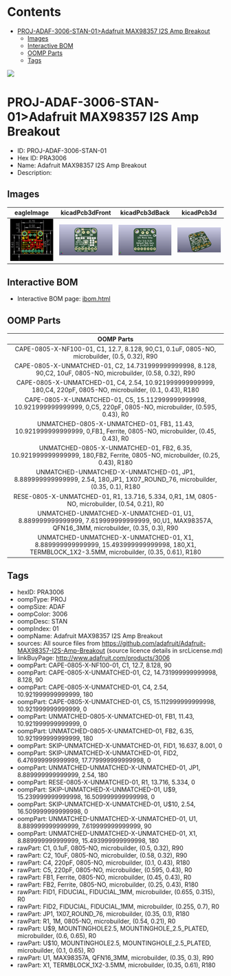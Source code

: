 



Contents
========

* [PROJ-ADAF-3006-STAN-01>Adafruit MAX98357 I2S Amp Breakout](#proj-adaf-3006-stan-01adafruit-max98357-i2s-amp-breakout)
	* [Images](#images)
	* [Interactive BOM](#interactive-bom)
	* [OOMP Parts](#oomp-parts)
	* [Tags](#tags)
  
![][im]
# PROJ-ADAF-3006-STAN-01>Adafruit MAX98357 I2S Amp Breakout

- ID: PROJ-ADAF-3006-STAN-01
- Hex ID: PRA3006
- Name: Adafruit MAX98357 I2S Amp Breakout
- Description: 

## Images
  
  

|eagleImage|kicadPcb3dFront|kicadPcb3dBack|kicadPcb3d|
| :---: | :---: | :---: | :---: |
|[![eagleImage](eagleImage_140.png)](eagleImage_600.png)|[![kicadPcb3dFront](kicadPcb3dFront_140.png)](kicadPcb3dFront_600.png)|[![kicadPcb3dBack](kicadPcb3dBack_140.png)](kicadPcb3dBack_600.png)|[![kicadPcb3d](kicadPcb3d_140.png)](kicadPcb3d_600.png)|

## Interactive BOM

- Interactive BOM page: [ibom.html](kicad/bom/ibom.html)

## OOMP Parts
  

|OOMP Parts|
| :---: |
|CAPE-0805-X-NF100-01, C1, 12.7, 8.128, 90,C1, 0.1uF, 0805-NO, microbuilder, (0.5, 0.32), R90|
|CAPE-0805-X-UNMATCHED-01, C2, 14.731999999999998, 8.128, 90,C2, 10uF, 0805-NO, microbuilder, (0.58, 0.32), R90|
|CAPE-0805-X-UNMATCHED-01, C4, 2.54, 10.921999999999999, 180,C4, 220pF, 0805-NO, microbuilder, (0.1, 0.43), R180|
|CAPE-0805-X-UNMATCHED-01, C5, 15.112999999999998, 10.921999999999999, 0,C5, 220pF, 0805-NO, microbuilder, (0.595, 0.43), R0|
|UNMATCHED-0805-X-UNMATCHED-01, FB1, 11.43, 10.921999999999999, 0,FB1, Ferrite, 0805-NO, microbuilder, (0.45, 0.43), R0|
|UNMATCHED-0805-X-UNMATCHED-01, FB2, 6.35, 10.921999999999999, 180,FB2, Ferrite, 0805-NO, microbuilder, (0.25, 0.43), R180|
|UNMATCHED-UNMATCHED-X-UNMATCHED-01, JP1, 8.889999999999999, 2.54, 180,JP1, 1X07_ROUND_76, microbuilder, (0.35, 0.1), R180|
|RESE-0805-X-UNMATCHED-01, R1, 13.716, 5.334, 0,R1, 1M, 0805-NO, microbuilder, (0.54, 0.21), R0|
|UNMATCHED-UNMATCHED-X-UNMATCHED-01, U1, 8.889999999999999, 7.619999999999999, 90,U1, MAX98357A, QFN16_3MM, microbuilder, (0.35, 0.3), R90|
|UNMATCHED-UNMATCHED-X-UNMATCHED-01, X1, 8.889999999999999, 15.493999999999998, 180,X1, TERMBLOCK_1X2-3.5MM, microbuilder, (0.35, 0.61), R180|

## Tags

- hexID: PRA3006
- oompType: PROJ
- oompSize: ADAF
- oompColor: 3006
- oompDesc: STAN
- oompIndex: 01
- oompName: Adafruit MAX98357 I2S Amp Breakout
- sources: All source files from https://github.com/adafruit/Adafruit-MAX98357-I2S-Amp-Breakout (source licence details in srcLicense.md)
- linkBuyPage: http://www.adafruit.com/products/3006
- oompPart: CAPE-0805-X-NF100-01, C1, 12.7, 8.128, 90
- oompPart: CAPE-0805-X-UNMATCHED-01, C2, 14.731999999999998, 8.128, 90
- oompPart: CAPE-0805-X-UNMATCHED-01, C4, 2.54, 10.921999999999999, 180
- oompPart: CAPE-0805-X-UNMATCHED-01, C5, 15.112999999999998, 10.921999999999999, 0
- oompPart: UNMATCHED-0805-X-UNMATCHED-01, FB1, 11.43, 10.921999999999999, 0
- oompPart: UNMATCHED-0805-X-UNMATCHED-01, FB2, 6.35, 10.921999999999999, 180
- oompPart: SKIP-UNMATCHED-X-UNMATCHED-01, FID1, 16.637, 8.001, 0
- oompPart: SKIP-UNMATCHED-X-UNMATCHED-01, FID2, 6.476999999999999, 17.779999999999998, 0
- oompPart: UNMATCHED-UNMATCHED-X-UNMATCHED-01, JP1, 8.889999999999999, 2.54, 180
- oompPart: RESE-0805-X-UNMATCHED-01, R1, 13.716, 5.334, 0
- oompPart: SKIP-UNMATCHED-X-UNMATCHED-01, U$9, 15.239999999999998, 16.509999999999998, 0
- oompPart: SKIP-UNMATCHED-X-UNMATCHED-01, U$10, 2.54, 16.509999999999998, 0
- oompPart: UNMATCHED-UNMATCHED-X-UNMATCHED-01, U1, 8.889999999999999, 7.619999999999999, 90
- oompPart: UNMATCHED-UNMATCHED-X-UNMATCHED-01, X1, 8.889999999999999, 15.493999999999998, 180
- rawPart: C1, 0.1uF, 0805-NO, microbuilder, (0.5, 0.32), R90
- rawPart: C2, 10uF, 0805-NO, microbuilder, (0.58, 0.32), R90
- rawPart: C4, 220pF, 0805-NO, microbuilder, (0.1, 0.43), R180
- rawPart: C5, 220pF, 0805-NO, microbuilder, (0.595, 0.43), R0
- rawPart: FB1, Ferrite, 0805-NO, microbuilder, (0.45, 0.43), R0
- rawPart: FB2, Ferrite, 0805-NO, microbuilder, (0.25, 0.43), R180
- rawPart: FID1, FIDUCIAL, FIDUCIAL_1MM, microbuilder, (0.655, 0.315), R0
- rawPart: FID2, FIDUCIAL, FIDUCIAL_1MM, microbuilder, (0.255, 0.7), R0
- rawPart: JP1, 1X07_ROUND_76, microbuilder, (0.35, 0.1), R180
- rawPart: R1, 1M, 0805-NO, microbuilder, (0.54, 0.21), R0
- rawPart: U$9, MOUNTINGHOLE2.5, MOUNTINGHOLE_2.5_PLATED, microbuilder, (0.6, 0.65), R0
- rawPart: U$10, MOUNTINGHOLE2.5, MOUNTINGHOLE_2.5_PLATED, microbuilder, (0.1, 0.65), R0
- rawPart: U1, MAX98357A, QFN16_3MM, microbuilder, (0.35, 0.3), R90
- rawPart: X1, TERMBLOCK_1X2-3.5MM, microbuilder, (0.35, 0.61), R180



[im]: kicadPcb3d_450.png
